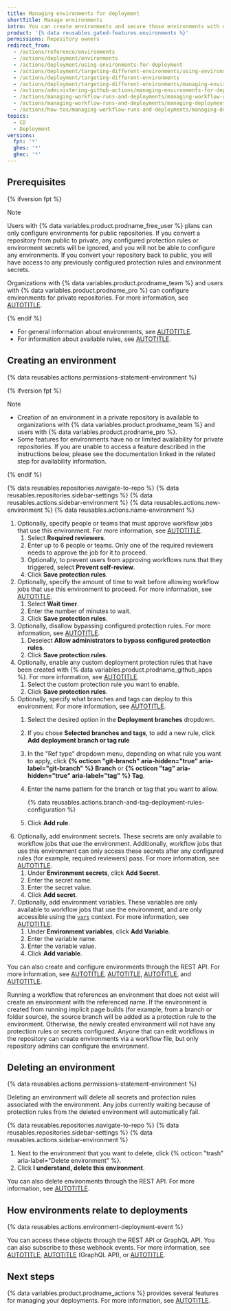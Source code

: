 ```yaml
---
title: Managing environments for deployment
shortTitle: Manage environments
intro: You can create environments and secure those environments with deployment protection rules. A job that references an environment must follow any protection rules for the environment before running or accessing the environment's secrets.
product: '{% data reusables.gated-features.environments %}'
permissions: Repository owners
redirect_from:
  - /actions/reference/environments
  - /actions/deployment/environments
  - /actions/deployment/using-environments-for-deployment
  - /actions/deployment/targeting-different-environments/using-environments-for-deployment
  - /actions/deployment/targeting-different-environments
  - /actions/deployment/targeting-different-environments/managing-environments-for-deployment
  - /actions/administering-github-actions/managing-environments-for-deployment
  - /actions/managing-workflow-runs-and-deployments/managing-workflow-deployments/managing-environments-for-deployment
  - /actions/managing-workflow-runs-and-deployments/managing-deployments/managing-environments-for-deployment
  - /actions/how-tos/managing-workflow-runs-and-deployments/managing-deployments/managing-environments-for-deployment
topics:
  - CD
  - Deployment
versions:
  fpt: '*'
  ghes: '*'
  ghec: '*'
---
```


## Prerequisites

{% ifversion fpt %}

> [!NOTE]
> Users with {% data variables.product.prodname_free_user %} plans can only configure environments for public repositories. If you convert a repository from public to private, any configured protection rules or environment secrets will be ignored, and you will not be able to configure any environments. If you convert your repository back to public, you will have access to any previously configured protection rules and environment secrets.
>
> Organizations with {% data variables.product.prodname_team %} and users with {% data variables.product.prodname_pro %} can configure environments for private repositories. For more information, see [AUTOTITLE](/get-started/learning-about-github/githubs-plans).

{% endif %}

* For general information about environments, see [AUTOTITLE](/actions/concepts/use-cases/deploying-with-github-actions#using-environments).
* For information about available rules, see [AUTOTITLE](/actions/reference/deployments-and-environments).

## Creating an environment

{% data reusables.actions.permissions-statement-environment %}

{% ifversion fpt %}

> [!NOTE]
> * Creation of an environment in a private repository is available to organizations with {% data variables.product.prodname_team %} and users with {% data variables.product.prodname_pro %}.
> * Some features for environments have no or limited availability for private repositories. If you are unable to access a feature described in the instructions below, please see the documentation linked in the related step for availability information.

{% endif %}

{% data reusables.repositories.navigate-to-repo %}
{% data reusables.repositories.sidebar-settings %}
{% data reusables.actions.sidebar-environment %}
{% data reusables.actions.new-environment %}
{% data reusables.actions.name-environment %}
1. Optionally, specify people or teams that must approve workflow jobs that use this environment. For more information, see [AUTOTITLE](/actions/reference/deployments-and-environments#required-reviewers).
   1. Select **Required reviewers**.
   1. Enter up to 6 people or teams. Only one of the required reviewers needs to approve the job for it to proceed.
   1. Optionally, to prevent users from approving workflows runs that they triggered, select **Prevent self-review**.
   1. Click **Save protection rules**.
1. Optionally, specify the amount of time to wait before allowing workflow jobs that use this environment to proceed. For more information, see [AUTOTITLE](/actions/reference/deployments-and-environments#wait-timer).
   1. Select **Wait timer**.
   1. Enter the number of minutes to wait.
   1. Click **Save protection rules**.
1. Optionally, disallow bypassing configured protection rules. For more information, see [AUTOTITLE](/actions/reference/deployments-and-environments#allow-administrators-to-bypass-configured-protection-rules).
   1. Deselect **Allow administrators to bypass configured protection rules**.
   1. Click **Save protection rules**.
1. Optionally, enable any custom deployment protection rules that have been created with {% data variables.product.prodname_github_apps %}. For more information, see [AUTOTITLE](/actions/reference/deployments-and-environments#custom-deployment-protection-rules).
   1. Select the custom protection rule you want to enable.
   1. Click **Save protection rules**.
1. Optionally, specify what branches and tags can deploy to this environment. For more information, see [AUTOTITLE](/actions/reference/deployments-and-environments#deployment-branches-and-tags).
   1. Select the desired option in the **Deployment branches** dropdown.
   1. If you chose **Selected branches and tags**, to add a new rule, click **Add deployment branch or tag rule**
   1. In the "Ref type" dropdown menu, depending on what rule you want to apply, click **{% octicon "git-branch" aria-hidden="true" aria-label="git-branch" %} Branch** or **{% octicon "tag" aria-hidden="true" aria-label="tag" %} Tag**.
   1. Enter the name pattern for the branch or tag that you want to allow.

      {% data reusables.actions.branch-and-tag-deployment-rules-configuration %}

   1. Click **Add rule**.
1. Optionally, add environment secrets. These secrets are only available to workflow jobs that use the environment. Additionally, workflow jobs that use this environment can only access these secrets after any configured rules (for example, required reviewers) pass. For more information, see [AUTOTITLE](/actions/reference/deployments-and-environments#environment-secrets).
   1. Under **Environment secrets**, click **Add Secret**.
   1. Enter the secret name.
   1. Enter the secret value.
   1. Click **Add secret**.
1. Optionally, add environment variables. These variables are only available to workflow jobs that use the environment, and are only accessible using the [`vars`](/actions/learn-github-actions/contexts#vars-context) context. For more information, see [AUTOTITLE](/actions/reference/deployments-and-environments#environment-variables).
   1. Under **Environment variables**, click **Add Variable**.
   1. Enter the variable name.
   1. Enter the variable value.
   1. Click **Add variable**.

You can also create and configure environments through the REST API. For more information, see [AUTOTITLE](/rest/deployments/environments), [AUTOTITLE](/rest/actions/secrets), [AUTOTITLE](/rest/actions/variables), and [AUTOTITLE](/rest/deployments/branch-policies).

Running a workflow that references an environment that does not exist will create an environment with the referenced name. If the environment is created from running implicit page builds (for example, from a branch or folder source), the source branch will be added as a protection rule to the environment. Otherwise, the newly created environment will not have any protection rules or secrets configured. Anyone that can edit workflows in the repository can create environments via a workflow file, but only repository admins can configure the environment.

## Deleting an environment

{% data reusables.actions.permissions-statement-environment %}

Deleting an environment will delete all secrets and protection rules associated with the environment. Any jobs currently waiting because of protection rules from the deleted environment will automatically fail.

{% data reusables.repositories.navigate-to-repo %}
{% data reusables.repositories.sidebar-settings %}
{% data reusables.actions.sidebar-environment %}
1. Next to the environment that you want to delete, click {% octicon "trash" aria-label="Delete environment" %}.
1. Click **I understand, delete this environment**.

You can also delete environments through the REST API. For more information, see [AUTOTITLE](/rest/repos#environments).

## How environments relate to deployments

{% data reusables.actions.environment-deployment-event %}

You can access these objects through the REST API or GraphQL API. You can also subscribe to these webhook events. For more information, see [AUTOTITLE](/rest/repos#deployments), [AUTOTITLE](/graphql/reference/objects#deployment) (GraphQL API), or [AUTOTITLE](/webhooks-and-events/webhooks/webhook-events-and-payloads#deployment).

## Next steps

{% data variables.product.prodname_actions %} provides several features for managing your deployments. For more information, see [AUTOTITLE](/actions/deployment/about-deployments/deploying-with-github-actions).
